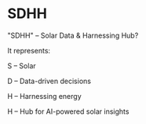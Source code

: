 # SDHH


"SDHH" – Solar Data & Harnessing Hub?

It represents:

S – Solar

D – Data-driven decisions

H – Harnessing energy

H – Hub for AI-powered solar insights
